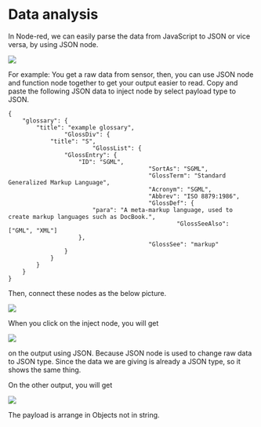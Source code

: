 # Data analysis
In Node-red, we can easily parse the data from JavaScript to JSON or vice versa, by using JSON node. 

![](https://d2mxuefqeaa7sj.cloudfront.net/s_12B7F8F1E681AAFCCCFF00409AE72D1367A834B5B24A750DAE765505B4036BA1_1541950764912_Screen+Shot+2561-11-11+at+22.39.10.png)


For example: You get a raw data from sensor, then, you can use JSON node and function node together to get your output easier to read. 
Copy and paste the following JSON data to inject node by select payload type to JSON. 

    {
        "glossary": {
            "title": "example glossary",
                    "GlossDiv": {
                "title": "S",
                            "GlossList": {
                    "GlossEntry": {
                        "ID": "SGML",
                                            "SortAs": "SGML",
                                            "GlossTerm": "Standard Generalized Markup Language",
                                            "Acronym": "SGML",
                                            "Abbrev": "ISO 8879:1986",
                                            "GlossDef": {
                            "para": "A meta-markup language, used to create markup languages such as DocBook.",
                                                    "GlossSeeAlso": ["GML", "XML"]
                        },
                                            "GlossSee": "markup"
                    }
                }
            }
        }
    }

Then, connect these nodes as the below picture. 


![](https://d2mxuefqeaa7sj.cloudfront.net/s_12B7F8F1E681AAFCCCFF00409AE72D1367A834B5B24A750DAE765505B4036BA1_1541951874201_Screen+Shot+2561-11-11+at+22.56.29.png)


When you click on the inject node, you will get 

![](https://d2mxuefqeaa7sj.cloudfront.net/s_12B7F8F1E681AAFCCCFF00409AE72D1367A834B5B24A750DAE765505B4036BA1_1541951939671_Screen+Shot+2561-11-11+at+22.58.24.png)


on the output using JSON. Because JSON node is used to change raw data to JSON type. Since the data  we are giving is already a JSON type, so it shows the same thing. 
 
 On the other output, you will get

![](https://d2mxuefqeaa7sj.cloudfront.net/s_12B7F8F1E681AAFCCCFF00409AE72D1367A834B5B24A750DAE765505B4036BA1_1541952061849_Screen+Shot+2561-11-11+at+22.58.48.png)


 The payload is arrange in Objects not in string. 

